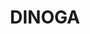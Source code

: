 ---
lastmod: '2025-04-06T06:05:20+00:00'
latitude: -29.871532
layout: suburb
longitude: 150.49786
postcode: '2404'
state: NSW
title: DINOGA
url: /nsw/dinoga/
---